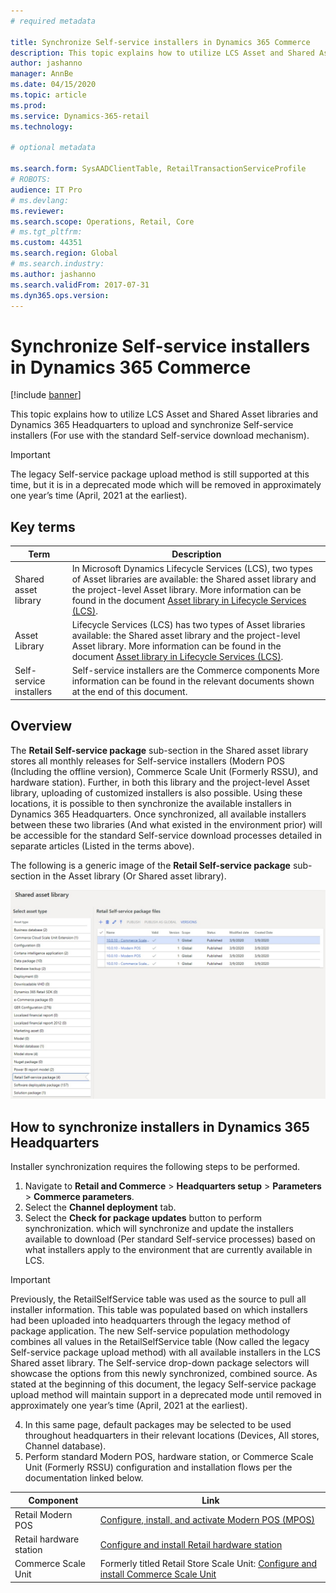 ```yaml
---
# required metadata

title: Synchronize Self-service installers in Dynamics 365 Commerce
description: This topic explains how to utilize LCS Asset and Shared Asset libraries and Dynamics 365 Headquarters to upload and synchronize Self-service installers (For use with the standard Self-service download mechanism).
author: jashanno
manager: AnnBe
ms.date: 04/15/2020
ms.topic: article
ms.prod: 
ms.service: Dynamics-365-retail
ms.technology:  

# optional metadata

ms.search.form: SysAADClientTable, RetailTransactionServiceProfile
# ROBOTS: 
audience: IT Pro
# ms.devlang: 
ms.reviewer: 
ms.search.scope: Operations, Retail, Core
# ms.tgt_pltfrm: 
ms.custom: 44351
ms.search.region: Global
# ms.search.industry: 
ms.author: jashanno
ms.search.validFrom: 2017-07-31
ms.dyn365.ops.version: 
---
```


# Synchronize Self-service installers in Dynamics 365 Commerce

[!include [banner](../../includes/banner.md)]

This topic explains how to utilize LCS Asset and Shared Asset libraries and Dynamics 365 Headquarters to upload and synchronize Self-service installers (For use with the standard Self-service download mechanism).

> [!IMPORTANT]
> The legacy Self-service package upload method is still supported at this time, but it is in a deprecated mode which will be removed in approximately one year’s time (April, 2021 at the earliest).

## Key terms
| Term | Description |
|---|---|
| Shared asset library | In Microsoft Dynamics Lifecycle Services (LCS), two types of Asset libraries are available: the Shared asset library and the project-level Asset library. More information can be found in the document [Asset library in Lifecycle Services (LCS)](../../fin-ops-core/dev-itpro/lifecycle-services/asset-library.md). |
| Asset Library | Lifecycle Services (LCS) has two types of Asset libraries available: the Shared asset library and the project-level Asset library. More information can be found in the document [Asset library in Lifecycle Services (LCS)](../../fin-ops-core/dev-itpro/lifecycle-services/asset-library.md). |
| Self-service installers | Self-service installers are the Commerce components  More information can be found in the relevant documents shown at the end of this document. |

## Overview
The **Retail Self-service package** sub-section in the Shared asset library stores all monthly releases for Self-service installers (Modern POS (Including the offline version), Commerce Scale Unit (Formerly RSSU), and hardware station).  Further, in both this library and the project-level Asset library, uploading of customized installers is also possible.  Using these locations, it is possible to then synchronize the available installers in Dynamics 365 Headquarters.  Once synchronized, all available installers between these two libraries (And what existed in the environment prior) will be accessible for the standard Self-service download processes detailed in separate articles (Listed in the terms above).

The following is a generic image of the **Retail Self-service package** sub-section in the Asset library (Or Shared asset library).

![Retail Self-service package in Asset library](media/SharedAssets.jpg)

## How to synchronize installers in Dynamics 365 Headquarters
Installer synchronization requires the following steps to be performed.

1. Navigate to **Retail and Commerce** &gt; **Headquarters setup** &gt; **Parameters** &gt; **Commerce parameters**.
2. Select the **Channel deployment** tab.
3. Select the **Check for package updates** button to perform synchronization. which will synchronize and update the installers available to download (Per standard Self-service processes) based on what installers apply to the environment that are currently available in LCS.

> [!IMPORTANT]
> Previously, the RetailSelfService table was used as the source to pull all installer information. This table was populated based on which installers had been uploaded into headquarters through the legacy method of package application. The new Self-service population methodology combines all values in the RetailSelfService table (Now called the legacy Self-service package upload method) with all available installers in the LCS Shared asset library. The Self-service drop-down package selectors will showcase the options from this newly synchronized, combined source.
> As stated at the beginning of this document, the legacy Self-service package upload method will maintain support in a deprecated mode until removed in approximately one year’s time (April, 2021 at the earliest).
 
4. In this same page, default packages may be selected to be used throughout headquarters in their relevant locations (Devices, All stores, Channel database).
5. Perform standard Modern POS, hardware station, or Commerce Scale Unit (Formerly RSSU) configuration and installation flows per the documentation linked below.

| Component | Link |
|---|---|
| Retail Modern POS | [Configure, install, and activate Modern POS (MPOS)](../retail-modern-pos-device-activation) |
| Retail hardware station | [Configure and install Retail hardware station](../retail-hardware-station-configuration-installation) |
| Commerce Scale Unit | Formerly titled Retail Store Scale Unit: [Configure and install Commerce Scale Unit](/retail-store-scale-unit-configuration-installation) |

